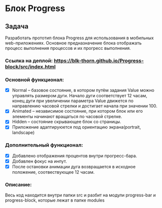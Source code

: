 # Блок Progress

## Задача
Разработать прототип блока Progress для использования в мобильных web-приложениях.
Основное предназначение блока отображать процесс выполнения процессов и их прогресс
выполнения.

### Ссылка на деплой: https://blk-thorn.github.io/Progress-block/src/index.html

### Основной функционал:
- [x] Normal – базовое состояние, в котором путём задания Value можно управлять
размером дуги. Начало дуги соответствует 12 часам, конец дуги при увеличении параметра Value
движется по направлению часовой стрелки и достигает начала при значении 100.
- [x] Animated – независимое состояние, при котором блок или его элементы начинают вращаться по часовой стрелке.
- [x] Hidden – состояние скрывающее блок со страницы.
- [x] Приложение адаптируюется под ориентацию экрана(portrait, landscape)

### Дополнительный функционал:
- [x] Добавлено отображения процентов внутри прогресс-бара.
- [x] Добавлен фокус на инпут.
- [x] После остановки анимации дуга возвращается в исходное положение, соотвествующее 12 часам.

### Описание:
Весь код находится внутри папки src и разбит на модули progress-bar и progress-block, которые лежат в папке modules
